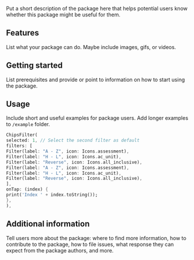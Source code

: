 <!--
This README describes the package. If you publish this package to pub.dev,
this README's contents appear on the landing page for your package.

For information about how to write a good package README, see the guide for
[writing package pages](https://dart.dev/guides/libraries/writing-package-pages).

For general information about developing packages, see the Dart guide for
[creating packages](https://dart.dev/guides/libraries/create-library-packages)
and the Flutter guide for
[developing packages and plugins](https://flutter.dev/developing-packages).
-->

Put a short description of the package here that helps potential users
know whether this package might be useful for them.

## Features

List what your package can do. Maybe include images, gifs, or videos.

## Getting started

List prerequisites and provide or point to information on how to
start using the package.

## Usage

Include short and useful examples for package users. Add longer examples
to `/example` folder.

```dart
ChipsFilter(
selected: 1, // Select the second filter as default
filters: [
Filter(label: "A - Z", icon: Icons.assessment),
Filter(label: "H - L", icon: Icons.ac_unit),
Filter(label: "Reverse", icon: Icons.all_inclusive),
Filter(label: "A - Z", icon: Icons.assessment),
Filter(label: "H - L", icon: Icons.ac_unit),
Filter(label: "Reverse", icon: Icons.all_inclusive),
],
onTap: (index) {
print('Index ' + index.toString());
},
),
```

## Additional information

Tell users more about the package: where to find more information, how to
contribute to the package, how to file issues, what response they can expect
from the package authors, and more.
